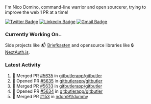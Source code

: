 
I'm Nico Domino, command-line warrior and open sourcerer, trying to improve the web 1 PR at a time!

[![Twitter Badge](https://img.shields.io/badge/-@ndom91-1ca0f1?style=flat-square&labelColor=1ca0f1&logo=twitter&logoColor=white&link=https://twitter.com/ndom91)](https://twitter.com/ndom91) [![Linkedin Badge](https://img.shields.io/badge/-ndom91-blue?style=flat-square&logo=Linkedin&logoColor=white&link=https://www.linkedin.com/in/ndom91/)](https://www.linkedin.com/in/ndom91/) [![Gmail Badge](https://img.shields.io/badge/-yo@ndo.dev-c14438?style=flat-square&logo=mail.ru&logoColor=white&link=mailto:yo@ndo.dev)](mailto:yo@ndo.dev)

### Currently Working On..

Side projects like 📬 [Briefkasten](https://briefkastenhq.com) and opensource libraries like 🔒 [NextAuth.js](https://github.com/nextauthjs/next-auth).

<!--START_SECTION_PROFILE_VIEWS:readme-info-->
<!--END_SECTION_PROFILE_VIEWS:readme-info-->

<!--START_SECTION_DAILY_COMMIT:readme-info-->
<!--END_SECTION_DAILY_COMMIT:readme-info-->

<!--START_SECTION_WEEKLY_COMMIT:readme-info-->
<!--END_SECTION_WEEKLY_COMMIT:readme-info-->

### Latest Activity

<!--START_SECTION:activity-->
1. 🎉 Merged PR [#5635](https://github.com/gitbutlerapp/gitbutler/pull/5635) in [gitbutlerapp/gitbutler](https://github.com/gitbutlerapp/gitbutler)
2. 💪 Opened PR [#5635](https://github.com/gitbutlerapp/gitbutler/pull/5635) in [gitbutlerapp/gitbutler](https://github.com/gitbutlerapp/gitbutler)
3. 🎉 Merged PR [#5633](https://github.com/gitbutlerapp/gitbutler/pull/5633) in [gitbutlerapp/gitbutler](https://github.com/gitbutlerapp/gitbutler)
4. 💪 Opened PR [#5634](https://github.com/gitbutlerapp/gitbutler/pull/5634) in [gitbutlerapp/gitbutler](https://github.com/gitbutlerapp/gitbutler)
5. 🎉 Merged PR [#153](https://github.com/ndom91/dummy/pull/153) in [ndom91/dummy](https://github.com/ndom91/dummy)
<!--END_SECTION:activity-->
